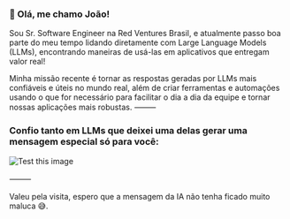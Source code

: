 ### 👋 Olá, me chamo João!

Sou Sr. Software Engineer na Red Ventures Brasil, e atualmente passo boa parte do meu tempo lidando diretamente com Large Language Models (LLMs), encontrando maneiras de usá-las em aplicativos que entregam valor real!

Minha missão recente é tornar as respostas geradas por LLMs mais confiáveis e úteis no mundo real, além de criar ferramentas e automações usando o que for necessário para facilitar o dia a dia da equipe e tornar nossas aplicações mais robustas.
⸻

### Confio tanto em LLMs que deixei uma delas gerar uma mensagem especial só para você:
![Test this image](https://ee426f959cae.ngrok-free.app/ai-text.png)

⸻

Valeu pela visita, espero que a mensagem da IA não tenha ficado muito maluca 😅.
